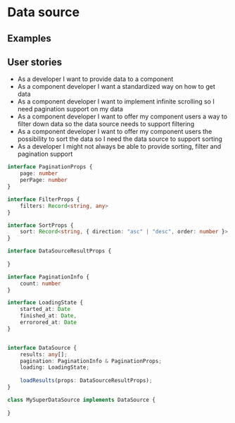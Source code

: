 # Data source

## Examples

## User stories
- As a developer I want to provide data to a component
- As a component developer I want a standardized way on how to get data 
- As a component developer I want to implement infinite scrolling so I need pagination support on my data
- As a component developer I want to offer my component users a way to filter down data so the data source needs to support filtering
- As a component developer I want to offer my component users the possibility to sort the data so I need the data source to support sorting
- As a developer I might not always be able to provide sorting, filter and pagination support

```typescript
interface PaginationProps {
    page: number
    perPage: number
}

interface FilterProps {
    filters: Record<string, any>
}

interface SortProps {
    sort: Record<string, { direction: "asc" | "desc", order: number }>
}

interface DataSourceResultProps {
    
}

interface PaginationInfo {
    count: number
}

interface LoadingState {
    started_at: Date
    finished_at: Date,
    errorored_at: Date
}


interface DataSource {
    results: any[];
    pagination: PaginationInfo & PaginationProps;
    loading: LoadingState;
    
    loadResults(props: DataSourceResultProps);
}

class MySuperDataSource implements DataSource {
    
}
```
